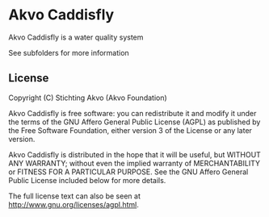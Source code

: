 Akvo Caddisfly
==============

Akvo Caddisfly is a water quality system

See subfolders for more information


License
-------

Copyright (C) Stichting Akvo (Akvo Foundation)

Akvo Caddisfly is free software: you can redistribute it and modify it under the terms of
the GNU Affero General Public License (AGPL) as published by the Free Software Foundation,
either version 3 of the License or any later version.

Akvo Caddisfly is distributed in the hope that it will be useful, but WITHOUT ANY WARRANTY;
without even the implied warranty of MERCHANTABILITY or FITNESS FOR A PARTICULAR PURPOSE.
See the GNU Affero General Public License included below for more details.

The full license text can also be seen at <http://www.gnu.org/licenses/agpl.html>.
